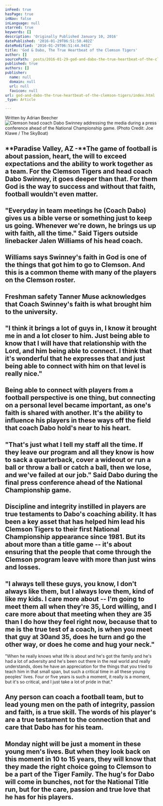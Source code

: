 ```yaml
---
inFeed: true
hasPage: true
inNav: false
inLanguage: null
starred: true
keywords: []
description: 'Originally Published January 10, 2016'
datePublished: '2016-01-29T06:51:50.402Z'
dateModified: '2016-01-29T06:51:44.945Z'
title: 'God & Dabo, The True Heartbeat of the Clemson Tigers'
author: []
sourcePath: _posts/2016-01-29-god-and-dabo-the-true-heartbeat-of-the-clemson-tigers.md
published: true
authors: []
publisher:
  name: null
  domain: null
  url: null
  favicon: null
url: god-and-dabo-the-true-heartbeat-of-the-clemson-tigers/index.html
_type: Article

---
```

Written by Adrian Beecher
![Clemson head coach Dabo Swinney addressing the media during a press conference ahead of the National Championship game.  (Photo Credit: Joe Klawe / The SkyBoat)](https://the-grid-user-content.s3-us-west-2.amazonaws.com/8e8e7f14-9417-45b0-9d90-70f8ffc2d24d.jpg)

## **Paradise Valley, AZ -**The game of football is about passion, heart, the will to exceed expectations and the ability to work together as a team. For the Clemson Tigers and head coach Dabo Swinney, it goes deeper than that. For them God is the way to success and without that faith, football wouldn't even matter.

## "Everyday in team meetings he (Coach Dabo) gives us a bible verse or something just to keep us going.  Whenever we're down, he brings us up with faith, all the time." Said Tigers outside linebacker Jalen Williams of his head coach.

## Williams says Swinney's faith in God is one of the things that got him to go to Clemson. And this is a common theme with many of the players on the Clemson roster.

## Freshman safety Tanner Muse acknowledges that Coach Swinney's faith is what brought him to the university.

## "I think it brings a lot of guys in, I know it brought me in and a lot closer to him. Just being able to know that I will have that relationship with the Lord, and him being able to connect. I think that it's wonderful that he expresses that and just being able to connect with him on that level is really nice."

## Being able to connect with players from a football perspective is one thing, but connecting on a personal level became important, as one's faith is shared with another. It's the ability to influence his players in these ways off the field that coach Dabo hold's near to his heart.

## "That's just what I tell my staff all the time. If they leave our program and all they know is how to sack a quarterback, cover a wideout or run a ball or throw a ball or catch a ball, then we lose, and we've failed at our job." Said Dabo during the final press conference ahead of the National Championship game.

## Discipline and integrity instilled in players are true testaments to Dabo's coaching ability. It has been a key asset that has helped him lead his Clemson Tigers to their first National Championship appearance since 1981\. But its about more than a title game -- it's about ensuring that the people that come through the Clemson program leave with more than just wins and losses.

## "I always tell these guys, you know, I don't always like them, but I always love them, kind of like my kids. I care more about -- I'm going to meet them all when they're 35, Lord willing, and I care more about that meeting when they are 35 than I do how they feel right now, because that to me is the true test of a coach, is when you meet that guy at 30and 35, does he turn and go the other way, or does he come and hug your neck."  
"When he really knows what life is about and he's got the family and he's had a lot of adversity and he's been out there in the real world and really understands, does he have an appreciation for the things that you tried to teach him in that small span, but such a critical time in all these young peoples' lives. Four or five years is such a moment, it really is a moment, but it's so critical, and I just take a lot of pride in that."

## Any person can coach a football team, but to lead young men on the path of integrity, passion and faith, is a true skill. The words of his player's are a true testament to the connection that and care that Dabo has for his team.

## Monday night will be just a moment in these young men's lives. But when they look back on this moment in 10 to 15 years, they will know that they made the right choice going to Clemson to be a part of the Tiger Family. The hug's for Dabo will come in bunches, not for the National Title run, but for the care, passion and true love that he has for his players.